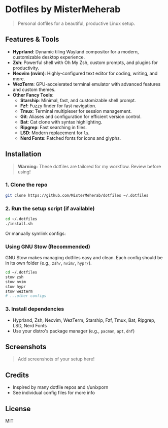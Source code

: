 # Dotfiles by MisterMeherab

> Personal dotfiles for a beautiful, productive Linux setup.

## Features & Tools

- **Hyprland**: Dynamic tiling Wayland compositor for a modern, customizable desktop experience.
- **Zsh**: Powerful shell with Oh My Zsh, custom prompts, and plugins for productivity.
- **Neovim (nvim)**: Highly-configured text editor for coding, writing, and more.
- **WezTerm**: GPU-accelerated terminal emulator with advanced features and custom themes.
- **Other Fancy Tools**:
  - **Starship**: Minimal, fast, and customizable shell prompt.
  - **Fzf**: Fuzzy finder for fast navigation.
  - **Tmux**: Terminal multiplexer for session management.
  - **Git**: Aliases and configuration for efficient version control.
  - **Bat**: Cat clone with syntax highlighting.
  - **Ripgrep**: Fast searching in files.
  - **LSD**: Modern replacement for `ls`.
  - **Nerd Fonts**: Patched fonts for icons and glyphs.

## Installation

> **Warning:** These dotfiles are tailored for my workflow. Review before using!

### 1. Clone the repo

```zsh
git clone https://github.com/MisterMeherab/dotfiles ~/.dotfiles
```

### 2. Run the setup script (if available)

```zsh
cd ~/.dotfiles
./install.sh
```

Or manually symlink configs:

### Using GNU Stow (Recommended)

GNU Stow makes managing dotfiles easy and clean. Each config should be in its own folder (e.g., `zsh/`, `nvim/`, `hypr/`).

```zsh
cd ~/.dotfiles
stow zsh
stow nvim
stow hypr
stow wezterm
# ...other configs
```

### 3. Install dependencies

- Hyprland, Zsh, Neovim, WezTerm, Starship, Fzf, Tmux, Bat, Ripgrep, LSD, Nerd Fonts
- Use your distro's package manager (e.g., `pacman`, `apt`, `dnf`)

## Screenshots

> Add screenshots of your setup here!

## Credits

- Inspired by many dotfile repos and r/unixporn
- See individual config files for more info

## License

MIT
